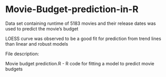 # Movie-Budget-prediction-in-R

Data set containing runtime of 5183 movies and their release dates was used to predict the movie’s budget

LOESS curve was observed to be a good fit for prediction from trend lines than linear and robust models

File description:

Movie budget prediction.R - R code for fitting a model to predict movie budgets
